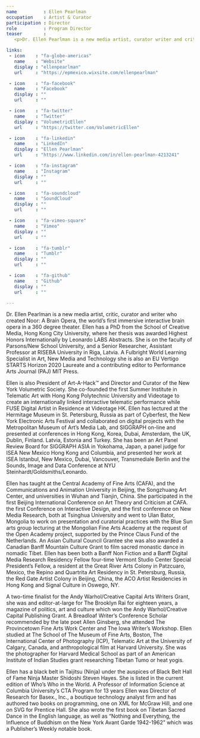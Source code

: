 ```yaml
---
name          : Ellen Pearlman
occupation    : Artist & Curator
participation : Director
role          : Program Director
teaser        :
   <p>Dr. Ellen Pearlman is a new media artist, curator writer and critic. A Fulbright World Learning Specialist in Art, New Media and Technology, she received a prestigious European Union Vertigo STARTS Laureate Award to develop her new AI Brain Opera, based on the work of her first brain Opera “Noor”, an interactive immersive performance in a 360&deg; theater. Ellen is on faculty at Parsons/New School University, and Senior Assistant Research Professor at RISEBA University in Riga, Latvia, and a contributing editor to Performance Arts Journal (MIT Press). She is also President of Art-A-Hack&trade; and Director of the Volumetric Society of New York.</p>

links:
 - icon    : "fa-globe-americas"
   name    : "Website"
   display : "ellenpearlman"
   url     : "https://epmexico.wixsite.com/ellenpearlman"

 - icon    : "fa-facebook"
   name    : "Facebook"
   display : ""
   url     : ""

 - icon    : "fa-twitter"
   name    : "Twitter"
   display : "VolumetricEllen"
   url     : "https://twitter.com/VolumetricEllen"

 - icon    : "fa-linkedin"
   name    : "LinkedIn"
   display : "Ellen Pearlman"
   url     : "https://www.linkedin.com/in/ellen-pearlman-4213241"

 - icon    : "fa-instagram"
   name    : "Instagram"
   display : ""
   url     : ""

 - icon    : "fa-soundcloud"
   name    : "SoundCloud"
   display : ""
   url     : ""

 - icon    : "fa-vimeo-square"
   name    : "Vimeo"
   display : ""
   url     : ""

 - icon    : "fa-tumblr"
   name    : "Tumblr"
   display : ""
   url     : ""

 - icon    : "fa-github"
   name    : "Github"
   display : ""
   url     : ""

---
```

Dr. Ellen Pearlman is a new media artist, critic, curator and writer who created Noor: A Brain Opera, the world’s first immersive interactive brain opera in a 360 degree theater. Ellen has a PhD from the School of Creative Media, Hong Kong City University, where her thesis was awarded Highest Honors Internationally by Leonardo LABS Abstracts. She is on the faculty of Parsons/New School University, and a Senior Researcher, Assistant Professor at RISEBA University in Riga, Latvia. A Fulbright World Learning Specialist in Art, New Media and Technology she is also an EU Vertigo STARTS Horizon 2020 Laureate and a contributing editor to Performance Arts Journal (PAJ) MIT Press.

Ellen is also President of Art-A-Hack™ and Director and Curator of the New York Volumetric Society. She co-founded the first Summer Institute in Telematic Art with Hong Kong Polytechnic University and Videotage to create an internationally linked  interactive telematic performance while FUSE Digital Artist in Residence at Videotage HK. Ellen has lectured at the Hermitage Museum in St. Petersburg, Russia as part of Cyberfest, the New York Electronic Arts Festival and collaborated on digital projects with the Metropolitan Museum of Art’s Media Lab, and SIGGRAPH on-line and presented at conferences in Hong Kong, Korea, Dubai, Amsterdam, the UK, Dublin, Finland. Latvia, Estonia and Turkey. She has been an Art Panel Review Board for SIGGRAPH ASIA in Yokohama, Japan, a panel judge for ISEA New Mexico Hong Kong and Columbia, and presented her work at ISEA Istanbul, New Mexico, Dubai, Vancouver, Transmediale Berlin and the Sounds, Image and Data Conference at NYU Steinhardt/Goldsmiths/Leonardo.

Ellen has taught at the Central Academy of Fine Arts (CAFA), and the Communications and Animation University in Beijing, the Songzhuang Art Center, and universities in Wuhan and Tianjin, China. She participated in the first Beijing International Conference on Art Theory and Criticism at CAFA. the first Conference on Interactive Design, and the first conference on New Media Research, both at Tsinghua University and went to Ulan Bator, Mongolia to work on presentation and curatorial practices with the Blue Sun arts group lecturing at the Mongolian Fine Arts Academy at the request of the Open Academy project, supported by the Prince Claus Fund of the Netherlands. An Asian Cultural Council Grantee she was also awarded a Canadian Banff Mountain Culture Grant to film sacred monastic dance in nomadic Tibet. Ellen has been both a Banff Non Fiction and a Banff Digital Media Research Residency Fellow four-time Vermont Studio Center Special President’s Fellow, a resident at the Great River Arts Colony in Patzcuaro, Mexico, the Repino and Quartrita Art Residency  in St. Petersburg, Russia, the Red Gate Artist Colony in Beijing, China, the ACO Artist Residencies in Hong Kong and Signal Culture in Oswego, NY.

A two-time finalist for the Andy Warhol/Creative Capital Arts Writers Grant, she was and editor-at-large for The Brooklyn Rai for eighteen years, a magazine of politics, art and culture which won the Andy Warhol/Creative Capital Publishing Grant. A Breadloaf Writer’s Conference Scholar recommended by the late poet Allen Ginsberg, she attended The Provincetown Fine Arts Work Center and The Iowa Writer’s Workshop. Ellen studied at The School of The Museum of Fine Arts, Boston, The International Center of Photography (ICP), Telematic Art at the University of Calgary, Canada, and anthropological film at Harvard University. She was the photographer for Harvard Medical School as part of an American Institute of Indian Studies grant researching Tibetan Tumo or heat yogis.

Ellen has a black belt in Taijitsu (Ninja) under the auspices of Black Belt Hall of Fame Ninja Master Shidoshi Steven Hayes. She is listed in the current edition of Who’s Who in the World. A Professor of Information Science at Columbia University’s CTA Program for 13 years Ellen was Director of Research for Basex., Inc., a boutique technology analyst firm and has authored two books on programming, one on XML for McGraw Hill, and one on SVG for Prentice Hall. She also wrote the first book on Tibetan Sacred Dance in the English language, as well as “Nothing and Everything, the Influence of Buddhism on the New York Avant Garde 1942-1962” which was a Publisher’s Weekly notable book.